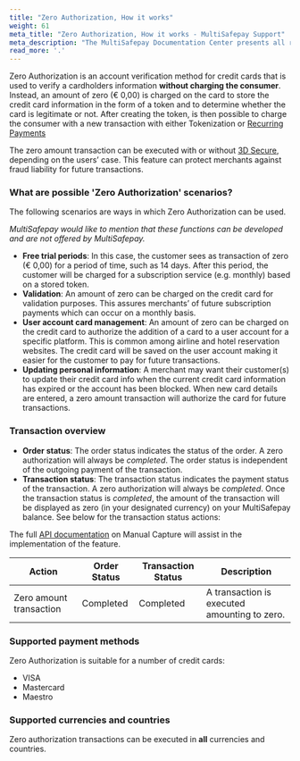 ```yaml
---
title: "Zero Authorization, How it works"
weight: 61
meta_title: "Zero Authorization, How it works - MultiSafepay Support"
meta_description: "The MultiSafepay Documentation Center presents all relevant information about our Plugins and API. You can also find support pages for Payment Methods, Tools and General Questions as well as the contact details of our Support and Integration Teams."
read_more: '.'
---
```


Zero Authorization is an account verification method for credit cards that is used to verify a cardholders information __without charging the consumer__. Instead, an amount of zero (€ 0,00) is charged on the card to store the credit card information in the form of a token and to determine whether the card is legitimate or not. After creating the token, is then possible to charge the consumer with a new transaction with either Tokenization or [Recurring Payments](/tools/recurring-payments/)

The zero amount transaction can be executed with or without [3D Secure](/tools/server2server/), depending on the users’ case. This feature can protect merchants against fraud liability for future transactions.

### What are possible 'Zero Authorization' scenarios?

The following scenarios are ways in which Zero Authorization can be used. 

_MultiSafepay would like to mention that these functions can be developed and are not offered by MultiSafepay._

* __Free trial periods__: In this case, the customer sees as transaction of zero (€ 0,00) for a period of time, such as 14 days. After this period, the customer will be charged for a subscription service (e.g. monthly) based on a stored token.
* __Validation__: An amount of zero can be charged on the credit card for validation purposes. This assures merchants’ of future subscription payments which can occur on a monthly basis.
* __User account card management__: An amount of zero can be charged on the credit card to authorize the addition of a card to a user account for a specific platform. This is common among airline and hotel reservation websites. The credit card will be saved on the user account making it easier for the customer to pay for future transactions.
* __Updating personal information__: A merchant may want their customer(s) to update their credit card info when the current credit card information has expired or the account has been blocked. When new card details are entered, a zero amount transaction will authorize the card for future transactions.

### Transaction overview

* __Order status__: The order status indicates the status of the order. A zero authorization will always be _completed_. The order status is independent of the outgoing payment of the transaction.
* __Transaction status__: The transaction status indicates the payment status of the transaction. A zero authorization will always be _completed_. Once the transaction status is _completed_, the amount of the transaction will be displayed as zero (in your designated currency) on your MultiSafepay balance. See below for the transaction status actions:

The full [API documentation](/api/#order-status-authorized-transaction) on Manual Capture will assist in the implementation of the feature.

| Action                         | Order Status     | Transaction Status |   Description                                                      |
|--------------------------------|------------------|------------------|--------------------------------------------------------------------|
|Zero amount transaction | Completed | Completed | A transaction is executed amounting to zero. |

### Supported payment methods

Zero Authorization is suitable for a number of credit cards:

* VISA
* Mastercard
* Maestro

### Supported currencies and countries

Zero authorization transactions can be executed in __all__ currencies and countries.

